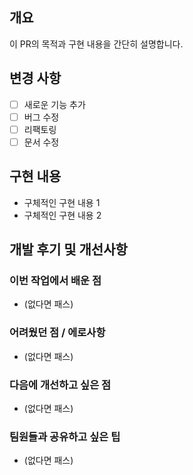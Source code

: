 ## 개요
이 PR의 목적과 구현 내용을 간단히 설명합니다.

## 변경 사항
- [ ] 새로운 기능 추가
- [ ] 버그 수정
- [ ] 리팩토링
- [ ] 문서 수정

## 구현 내용
- 구체적인 구현 내용 1
- 구체적인 구현 내용 2

## 개발 후기 및 개선사항
### 이번 작업에서 배운 점
- (없다면 패스)

### 어려웠던 점 / 에로사항
- (없다면 패스)

### 다음에 개선하고 싶은 점
- (없다면 패스)

### 팀원들과 공유하고 싶은 팁
- (없다면 패스) 